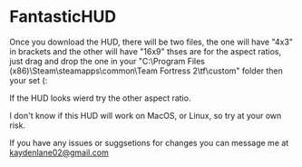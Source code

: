 # FantasticHUD

Once you download the HUD, there will be two files,
the one will have "4x3" in brackets and the other will have "16x9"
thses are for the aspect ratios, just drag and drop the one in
your "C:\Program Files (x86)\Steam\steamapps\common\Team Fortress 2\tf\custom"
folder then your set (:

If the HUD looks wierd try the other aspect ratio.

I don't know if this HUD will work on MacOS, or Linux, so try at your own risk.

If you have any issues or suggsetions for changes you can message me at 
kaydenlane02@gmail.com

